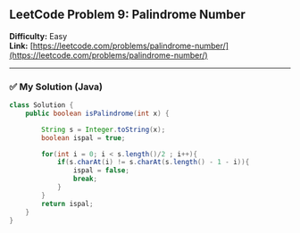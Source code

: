 ## LeetCode Problem 9: Palindrome Number

**Difficulty:** Easy  
**Link:** [https://leetcode.com/problems/palindrome-number/](https://leetcode.com/problems/palindrome-number/)

---

### ✅ My Solution (Java)
```java
class Solution {
    public boolean isPalindrome(int x) {

        String s = Integer.toString(x);
        boolean ispal = true;

        for(int i = 0; i < s.length()/2 ; i++){
            if(s.charAt(i) != s.charAt(s.length() - 1 - i)){
                ispal = false;
                break;
            }     
        }
        return ispal; 
    }
}

